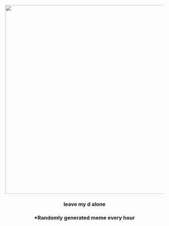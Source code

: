 <p align="center">
        <img src="https://i.redd.it/ho4e6m2yqkj91.gif" width="600" height="600">
        </p>
        <h3 align="center">leave my d alone</h3>
        <h3 align="center">*Randomly generated meme every hour</h3>
    